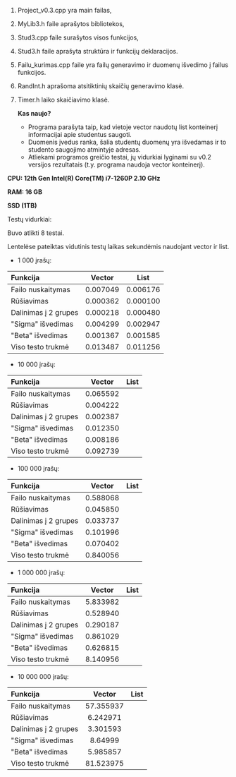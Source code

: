 1. Project_v0.3.cpp yra main failas,
2. MyLib3.h faile aprašytos bibliotekos,
3. Stud3.cpp faile surašytos visos funkcijos,
4. Stud3.h faile aprašyta struktūra ir funkcijų deklaracijos.
5. Failu_kurimas.cpp faile yra failų generavimo ir duomenų išvedimo į failus funkcijos.
6. RandInt.h aprašoma atsitiktinių skaičių generavimo klasė.
7. Timer.h laiko skaičiavimo klasė.

   **Kas naujo?**

   * Programa parašyta taip, kad vietoje vector naudotų list konteinerį informacijai apie studentus saugoti.
   * Duomenis įvedus ranka, šalia studentų duomenų yra išvedamas ir to studento saugojimo atmintyje adresas.
   * Atliekami programos greičio testai, jų vidurkiai lyginami su v0.2 versijos rezultatais (t.y. programa naudoja vector konteinerį).

  **CPU: 12th Gen Intel(R) Core(TM) i7-1260P   2.10 GHz**
  
  **RAM: 16 GB**
  
  **SSD (1TB)**

Testų vidurkiai:

Buvo atlikti 8 testai.

Lentelėse pateiktas vidutinis testų laikas sekundėmis naudojant vector ir list.

* 1 000 įrašų:
  
| Funkcija   | Vector  | List|
|:-----------|:----------:|:------------:|
| Failo nuskaitymas       |   0.007049 |  0.006176 |
| Rūšiavimas        |   0.000362   | 0.000100 |
| Dalinimas į 2 grupes     | 0.000218|  0.000480|
| "Sigma" išvedimas |  0.004299  | 0.002947|
|"Beta" išvedimas | 0.001367 | 0.001585 |
|Viso testo trukmė| 0.013487| 0.011256 |


* 10 000 įrašų:
  
| Funkcija   | Vector  | List|
|:-----------|:----------:|:------------:|
| Failo nuskaitymas       |  0.065592  |  |
| Rūšiavimas        |     0.004222 |  |
| Dalinimas į 2 grupes     |0.002387 | |
| "Sigma" išvedimas |    0.012350| |
|"Beta" išvedimas |  0.008186| |
|Viso testo trukmė| 0.092739| |


* 100 000 įrašų:
  
| Funkcija   | Vector  | List|
|:-----------|:----------:|:------------:|
| Failo nuskaitymas       | 0.588068   |   |
| Rūšiavimas        |   0.045850   |   |
| Dalinimas į 2 grupes     | 0.033737|  |
| "Sigma" išvedimas |    0.101996|  |
|"Beta" išvedimas | 0.070402 |  |
|Viso testo trukmė|0.840056 |  |


* 1 000 000 įrašų:
  
 | Funkcija   | Vector  | List|
  |:-----------|:----------:|:------------:|
  | Failo nuskaitymas       |  5.833982  |  |
  | Rūšiavimas        |  0.528940    |   |
  | Dalinimas į 2 grupes     | 0.290187|  |
  | "Sigma" išvedimas |  0.861029  |  |
  |"Beta" išvedimas | 0.626815 |  |
  |Viso testo trukmė| 8.140956|   |


* 10 000 000 įrašų:
  
 | Funkcija   | Vector  | List|
  |:-----------|:----------:|:------------:|
  | Failo nuskaitymas       |   57.355937 |   |
  | Rūšiavimas        |    6.242971  |  |
  | Dalinimas į 2 grupes     |3.301593 |  |
  | "Sigma" išvedimas |  8.64999  |  |
  |"Beta" išvedimas |  5.985857|  |
  |Viso testo trukmė|81.523975 |  |

